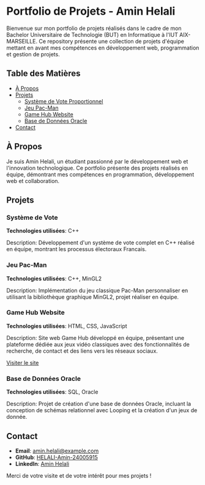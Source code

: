 # Portfolio de Projets - Amin Helali

Bienvenue sur mon portfolio de projets réalisés dans le cadre de mon Bachelor Universitaire de Technologie (BUT) en Informatique à l'IUT AIX-MARSEILLE. Ce repository présente une collection de projets d'équipe mettant en avant mes compétences en développement web, programmation et gestion de projets.

## Table des Matières

- [À Propos](#à-propos)
- [Projets](#projets)
  - [Système de Vote Proportionnel](#système-de-vote-proportionnel)
  - [Jeu Pac-Man](#jeu-pac-man)
  - [Game Hub Website](#game-hub-website)
  - [Base de Données Oracle](#base-de-données-oracle)
- [Contact](#contact)

## À Propos

Je suis Amin Helali, un étudiant passionné par le développement web et l'innovation technologique. Ce portfolio présente des projets réalisés en équipe, démontrant mes compétences en programmation, développement web et collaboration.

## Projets

### Système de Vote 

**Technologies utilisées**: C++

Description: Développement d'un système de vote complet en C++ réalisé en équipe, montrant les processus électoraux Francais.


### Jeu Pac-Man

**Technologies utilisées**: C++, MinGL2

Description: Implémentation du jeu classique Pac-Man personnaliser en utilisant la bibliothèque graphique MinGL2, projet réaliser en équipe.

### Game Hub Website

**Technologies utilisées**: HTML, CSS, JavaScript

Description: Site web Game Hub développé en équipe, présentant une plateforme dédiée aux jeux vidéo classiques avec des fonctionnalités de recherche, de contact et des liens vers les réseaux sociaux.

[Visiter le site](https://sitebut.alwaysdata.net/)

### Base de Données Oracle

**Technologies utilisées**: SQL, Oracle

Description: Projet de création d'une base de données Oracle, incluant la conception de schémas relationnel avec Looping et la
création d'un jeux de donnée.

## Contact



- **Email**: [amin.helali@example.com](mailto:amin.helali@etu.univ-amu.fr)
- **GitHub**: [HELALI-Amin-24005915](https://github.com/HELALI-Amin-24005915)
- **LinkedIn**: [Amin Helali](#)

Merci de votre visite et de votre intérêt pour mes projets !
